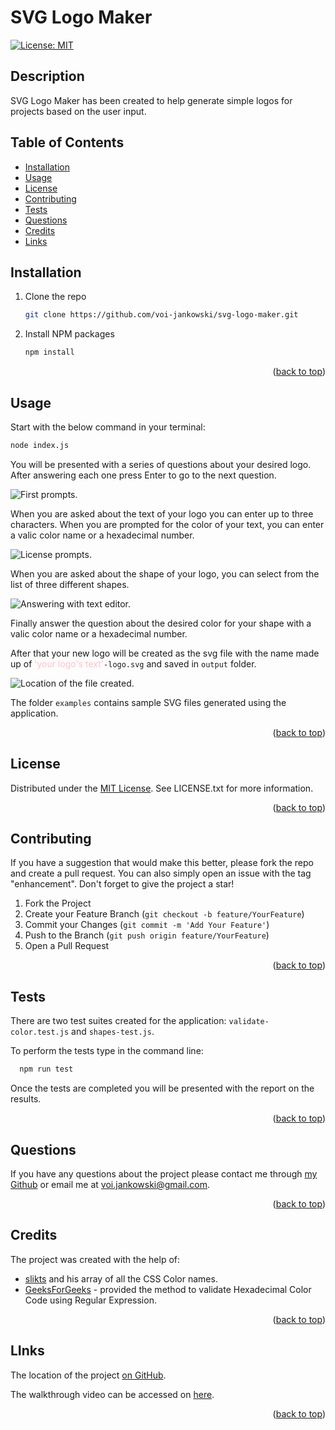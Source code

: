 # SVG Logo Maker

[![License: MIT](https://img.shields.io/badge/License-MIT-yellow.svg)](https://opensource.org/licenses/MIT)

## Description

SVG Logo Maker has been created to help generate simple logos for projects based on the user input.

## Table of Contents

- [Installation](#installation)
- [Usage](#usage)
- [License](#license)
- [Contributing](#contributing)
- [Tests](#tests)
- [Questions](#questions)
- [Credits](#credits)
- [Links](#links)

## Installation

1. Clone the repo

   ```sh
   git clone https://github.com/voi-jankowski/svg-logo-maker.git
   ```

2. Install NPM packages

   ```sh
   npm install
   ```

<p align="right">(<a href="#readme-top">back to top</a>)</p>

## Usage

Start with the below command in your terminal:

```sh
node index.js
```

You will be presented with a series of questions about your desired logo. After answering each one press Enter to go to the next question.

![First prompts.](./assets/images/readme-2.png)

When you are asked about the text of your logo you can enter up to three characters. When you are prompted for the color of your text, you can enter a valic color name or a hexadecimal number.

![License prompts.](./assets/images/readme-3.png)

When you are asked about the shape of your logo, you can select from the list of three different shapes.

![Answering with text editor.](./assets/images/readme-4.png)

Finally answer the question about the desired color for your shape with a valic color name or a hexadecimal number.

After that your new logo will be created as the svg file with the name made up of <span style="color: pink;">'your logo's text'</span>`-logo.svg` and saved in `output` folder.

![Location of the file created.](./assets/images/readme-5.png)

The folder `examples` contains sample SVG files generated using the application.

<p align="right">(<a href="#readme-top">back to top</a>)</p>

## License

Distributed under the [MIT License](https://opensource.org/licenses/MIT). See LICENSE.txt for more information.

<p align="right">(<a href="#readme-top">back to top</a>)</p>

## Contributing

If you have a suggestion that would make this better, please fork the repo and create a pull request. You can also simply open an issue with the tag "enhancement".
Don't forget to give the project a star!

1. Fork the Project
2. Create your Feature Branch (`git checkout -b feature/YourFeature`)
3. Commit your Changes (`git commit -m 'Add Your Feature'`)
4. Push to the Branch (`git push origin feature/YourFeature`)
5. Open a Pull Request

<p align="right">(<a href="#readme-top">back to top</a>)</p>

## Tests

There are two test suites created for the application: `validate-color.test.js` and `shapes-test.js`.

To perform the tests type in the command line:

```sh
  npm run test
```

Once the tests are completed you will be presented with the report on the results.

<p align="right">(<a href="#readme-top">back to top</a>)</p>

## Questions

If you have any questions about the project please contact me through [my Github](https://github.com/voi-jankowski) or email me at [voi.jankowski@gmail.com](mailto:voi.jankowski@gmail.com).

<p align="right">(<a href="#readme-top">back to top</a>)</p>

## Credits

The project was created with the help of:

- [slikts](https://gist.github.com/slikts/cfa5bb0ad340b6e01dd711f20a419aec) and his array of all the CSS Color names.
- [GeeksForGeeks](https://www.geeksforgeeks.org/how-to-validate-hexadecimal-color-code-using-regular-expression/) - provided the method to validate Hexadecimal Color Code using Regular Expression.

<p align="right">(<a href="#readme-top">back to top</a>)</p>

## LInks

The location of the project [on GitHub](https://github.com/voi-jankowski/svg-logo-maker).

The walkthrough video can be accessed on [here](https://drive.google.com/file/d/15-OeCr41gL0kB4s6pmHtnzjDfuzGc28C/view).

<p align="right">(<a href="#readme-top">back to top</a>)</p>
